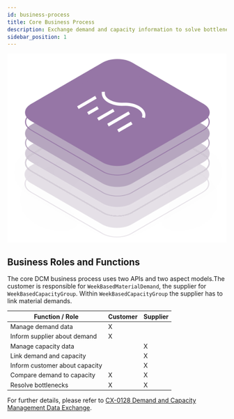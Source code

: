 ```yaml
---
id: business-process
title: Core Business Process
description: Exchange demand and capacity information to solve bottlenecks.
sidebar_position: 1
---
```


![DCM kit banner](/img/kit-icons/dcm-kit-icon.svg)


## Business Roles and Functions

The core DCM business process uses two APIs and two aspect models.The customer is responsible for `WeekBasedMaterialDemand`, the supplier for `WeekBasedCapacityGroup`. Within `WeekBasedCapacityGroup` the supplier has to link material demands.

|Function / Role|Customer|Supplier|
|-|-|-|
|Manage demand data|X||
|Inform supplier about demand|X||
|Manage capacity data||X|
|Link demand and capacity||X|
|Inform customer about capacity||X|
|Compare demand to capacity|X|X|
|Resolve bottlenecks|X|X|

For further details, please refer to [CX-0128 Demand and Capacity Management Data Exchange][StandardLibrary].

[StandardLibrary]: https://catena-x.net/de/standard-library

